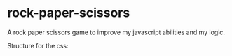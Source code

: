 # rock-paper-scissors
A rock paper scissors game to improve my javascript abilities and my logic.



Structure for the css:

